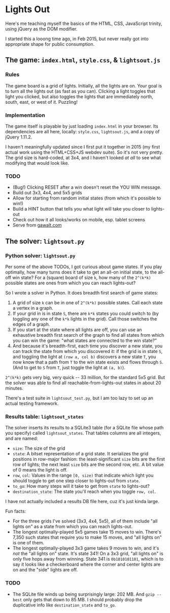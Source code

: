 # Lights Out

Here's me teaching myself the basics of the HTML, CSS, JavaScript
trinity, using jQuery as the DOM modifier.

I started this a looong time ago, in Feb 2015, but never really got
into appropriate shape for public consumption.

## The game: `index.html`, `style.css`, & `lightsout.js`

### Rules

The game board is a grid of lights. Initially, all the lights are on. Your goal
is to turn all the lights out (as fast as you can). Clicking a light toggles
that light you clicked, but also toggles the lights that are immediately north,
south, east, or west of it. Puzzling!

### Implementation

The game itself is playable by just loading `index.html` in your browser. Its
dependencies are all here, locally: `style.css`, `lightsout.js`, and a copy of
jQuery 1.11.2.

I haven't meaningfully updated since I first put it together in 2015 (my
first actual work using the HTML+CSS+JS webdev suite). So it's not very pretty.
The grid size is hard-coded, at 3x4, and I haven't looked *at all* to see what
modifying that would look like.

### TODO

*  (Bug!) Clicking RESET after a win doesn't reset the YOU WIN message.
*  Build out 3x3, 4x4, and 5x5 grids
*  Allow for starting from random initial states (from which it's possible to
   win!)
*  Build a HINT button that tells you what light will take you closer to
   lights-out
*  Check out how it all looks/works on mobile, esp. tablet screens
*  Serve from [gawalt.com](https://brian.gawalt.com)


## The solver: `lightsout.py`

### Python solver: `lightsout.py`

Per some of the above TODOs, I got curious about game states. If you play
optimally, how many turns does it take to get an all-on initial state, to the
all-off win state? For a (square) board of size `k`, how many of the `2^(k*k)`
possible states are ones from which you can reach lights-out?

So I wrote a solver in Python. It does breadth first search of game states:

1.  A grid of size `k` can be in one of `2^(k*k)` possible states. Call each 
    state a vertex in a graph.
2.  If your grid in is in state `S`, there are `k*k` states you could switch to
    (by toggling any one of the `k*k` lights in the grid).  Call those switches
    the edges of a graph.
3.  If you start at the state where all lights are off, you can use an
    exhaustive breadth first search of the graph to find all states from which
    you can win the game: "what states are connected to the win state?"
4.  And because it's breadth-first, each time you discover a new state, you can
    track the state from which you discovered it: if the grid is in state `S`,
    and toggling the light at `(row a, col b)` discovers a new state `T`, you
    now know that a path from `T` to the win state exists and flows through `S`.
    (And to get to `S` from `T`, just toggle the light at `(a, b)`).

`2^(k*k)` gets very big, very quick -- 33 million, for the standard 5x5 grid.
But the solver was able to find all reachable-from-lights-out states in about
20 minutes.

There's a test suite in `lightsout_test.py`, but I am too lazy to set up an
actual testing framework. 

### Results table: `lightsout_states`

The solver inserts its results to a SQLite3 table (for a SQLite file whose path
you specify) called `lightsout_states`. That tables columns are all integers,
and are named:

*  `size`: The size of the grid
*  `state`: A bitset representation of a grid state. It serializes the grid
    positions in row-major fashion: the least-significant `size` bits are the
    first row of lights; the next least `size` bits are the second row, etc.
    A bit value of 0 means the light is off.
*   `row`, `col`: Values in the range `[0, size)` that indicate which light you
    should toggle to get one step closer to lights-out from `state`.
*   `to_go`: How many steps will it take to get from `state` to lights-out?
*   `destination_state`: The state you'll reach when you toggle `row, col`.

I have not actually included a results DB file here, cuz it's just kinda large.

Fun facts:

*   For the three grids I've solved (3x3, 4x4, 5x5), all of them include "all
    lights on" as a state from which you can reach lights-out.
*   The longest optimally-played 5x5 games take 15 moves to win. There's 7,350
    such states that require you to make 15 moves, and "all lights on" is one of
    them.
*   The longest optimally-played 3x3 game takes 9 moves to win, and it's *not*
    the "all lights on" state. It's state 341! On a 3x3 grid, "all lights on"
    is only five hops away from winning. State 341 is `0b1010101101`, which is
    to say it looks like a checkerboard where the corner and center lights are
    on and the "side" lights are off.

### TODO

*  The SQLite file winds up being surprisingly large: 202 MB. And `gzip --best`
   only gets that down to 85 MB. I should probably drop the duplicative info
   like `destination_state` and `to_go`.